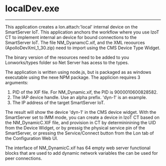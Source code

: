 # localDev.exe
---
This application creates a lon.attach:'local' internal device on the SmartServer IoT.  This application anchors the workflow where you use IzoT CT to implement internal an device for bound connections to the SmartServer IoT.  The file NM_DyanamcC.xif, and the XML reoources (ApolloDevXml_1_30.zip) need to import using the CMS Device Type Widget.  

The binary version of the resources need to be added to you Lonworks/types folder so Net Server has acess to the types.  

The application is written using node.js, but is packaged as as windows executable using the nexe NPM package.  The applicion requires 3 arguments:
1. PID of the XIF file.  For NM_Dynamic.xif, the PID is 9000010600828582.
2. The IAP device handle.  Use an alpha prefix.   'dyn-1' is an example.
3. The IP address of the target SmartServer IoT.

The result will show the device 'dyn-1' in the CMS device widget.  With the SmartServer set to IMM mode, you can create a device in IzoT CT based on the NM_DynamicC.XIF file, and provision in CT by determininining the UID from the Device Widget, or by pressig the physical service pin of the SmartServer, or pressing the Service/Connect button from the Lon tab of the Configuration Web UI.  

The interface of NM_DynamicC.xif has 64 empty web server functional blocks that are used to add dynamic network variables the can be used for peer connections.


